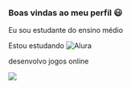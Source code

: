 ### **Boas vindas ao meu perfíl** 😃

Eu sou estudante do ensino médio

Estou estudando ![Alura](https://www.alura.com.br/)

desenvolvo jogos online

![](https://media1.tenor.com/m/5BYK-WS0__gAAAAd/cool-fun.gif)
